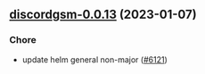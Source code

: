 

## [discordgsm-0.0.13](https://github.com/truecharts/charts/compare/discordgsm-0.0.12...discordgsm-0.0.13) (2023-01-07)

### Chore

- update helm general non-major ([#6121](https://github.com/truecharts/charts/issues/6121))
  
  